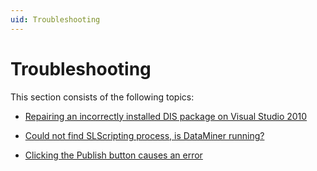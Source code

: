 ```yaml
---
uid: Troubleshooting
---
```


# Troubleshooting

This section consists of the following topics:

- [Repairing an incorrectly installed DIS package on Visual Studio 2010](xref:Repairing_an_incorrectly_installed_DIS_package_on_Visual_Studio_2010)

- [Could not find SLScripting process, is DataMiner running?](xref:Could_not_find_SLScripting_process_is_DataMiner_running)

- [Clicking the Publish button causes an error](xref:Clicking_the_Publish_button_causes_an_error)
